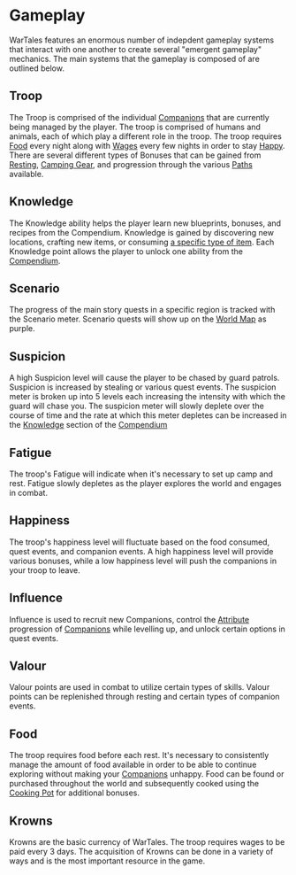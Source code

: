 # Gameplay
WarTales features an enormous number of indepdent gameplay systems that interact with one another to create several "emergent gameplay" mechanics. 
The main systems that the gameplay is composed of are outlined below.

## Troop
The Troop is comprised of the individual [Companions](index.md) that are currently being managed by the player. The troop is comprised of humans and animals, each of which play a different role in the troop. The troop requires [Food](index.md) every night along with [Wages](index.md) every few nights in order to stay [Happy](index.md). There are several different types of Bonuses that can be gained from [Resting](index.md), [Camping Gear](index.md), and progression through the various [Paths](index.md) available.

## Knowledge
The Knowledge ability helps the player learn new blueprints, bonuses, and recipes from the Compendium. Knowledge is gained by discovering new locations, crafting new items, or consuming [a specific type of item](index.md). Each Knowledge point allows the player to unlock one ability from the [Compendium](index.md).

## Scenario
The progress of the main story quests in a specific region is tracked with the Scenario meter. Scenario quests will show up on the [World Map](index.md) as purple. 

## Suspicion
A high Suspicion level will cause the player to be chased by guard patrols. Suspicion is increased by stealing or various quest events. The suspicion meter is broken up into 5 levels each increasing the intensity with which the guard will chase you. The suspicion meter will slowly deplete over the course of time and the rate at which this meter depletes can be increased in the [Knowledge](index.md) section of the [Compendium](index.md)

## Fatigue
The troop's Fatigue will indicate when it's necessary to set up camp and rest. Fatigue slowly depletes as the player explores the world and engages in combat. 

## Happiness
The troop's happiness level will fluctuate based on the food consumed, quest events, and companion events. A high happiness level will provide various bonuses, while a low happiness level will push the companions in your troop to leave. 

## Influence
Influence is used to recruit new Companions, control the [Attribute](index.md) progression of [Companions](index.md) while levelling up, and unlock certain options in quest events.

## Valour
Valour points are used in combat to utilize certain types of skills. Valour points can be replenished through resting and certain types of companion events. 

## Food
The troop requires food before each rest. It's necessary to consistently manage the amount of food available in order to be able to continue exploring without making your [Companions](index.md) unhappy. Food can be found or purchased throughout the world and subsequently cooked using the [Cooking Pot](index.md) for additional bonuses.  

## Krowns
Krowns are the basic currency of WarTales. The troop requires wages to be paid every 3 days. The acquisition of Krowns can be done in a variety of ways and is the most important resource in the game.